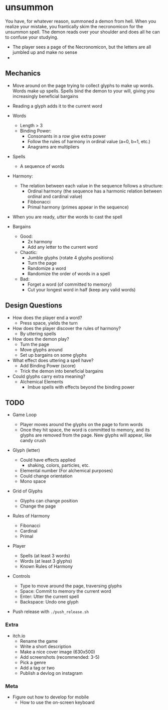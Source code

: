 # unsummon

You have, for whatever reason, summoned a demon from hell. When you realize your mistake, you frantically skim the necronomicon for the unsummon spell. The demon reads over your shoulder and does all he can to confuse your studying.

- The player sees a page of the Necronomicon, but the letters are all jumbled up and make no sense
- 

## Mechanics

- Move around on the page trying to collect glyphs to make up words. Words make up spells. Spells bind the demon to your will, giving you increasingly beneficial bargains

- Reading a glyph adds it to the current word

- Words
  - Length > 3
  - Binding Power:
    - Consonants in a row give extra power
    - Follow the rules of harmony in ordinal value (a=0, b=1, etc.)
    - Anagrams are multipliers
- Spells
  - A sequence of words
- Harmony:
  - The relation between each value in the sequence follows a structure:
    - Ordinal harmony (the sequence has a harmonic relation between ordinal and cardinal value)
    - Fibbonacci
    - Primal harmony (primes appear in the sequence)
- When you are ready, *utter* the words to cast the spell

- Bargains
  - Good:
    - 2x harmony
    - Add any letter to the current word
  - Chaotic:
    - Jumble glyphs (rotate 4 glyphs positions)
    - Turn the page
    - Randomize a word
    - Randomize the order of words in a spell
  - Bad:
    - Forget a word (of committed to memory)
    - Cut your longest word in half (keep any valid words)

## Design Questions

- How does the player end a word?
  - Press space, yields the turn
- How does the player discover the rules of harmony?
  - By uttering spells
- How does the demon play?
  - Turn the page
  - Move glyphs around
  - Set up bargains on some glyphs
- What effect does uttering a spell have?
  - Add Binding Power (score)
  - Trick the demon into beneficial bargains
- Could glyphs carry extra meaning?
  - Alchemical Elements
    - Imbue spells with effects beyond the binding power

## TODO

- Game Loop
  - Player moves around the glyphs on the page to form words
  - Once they hit space, the word is committed to memory, and its  glyphs are removed from the page. New glyphs will appear, like candy crush

- Glyph (letter)
  - Could have effects applied
    - shaking, colors, particles, etc.
  - Elemental number (For alchemical purposes)
  - Could change orientation
  - Mono space
- Grid of Glyphs
  - Glyphs can change position
  - Change the page
- Rules of Harmony
  - Fibonacci
  - Cardinal
  - Primal
- Player
  - Spells (at least 3 words)
  - Words (at least 3 glyphs)
  - Known Rules of Harmony
- Controls
  - Type to move around the page, traversing glyphs
  - Space: Commit to memory the current word
  - Enter: Utter the current spell
  - Backspace: Undo one glyph

- Push release with `./push_release.sh`

### Extra

- itch.io
  - Rename the game
  - Write a short description
  - Make a nice cover image (630x500)
  - Add screenshots (recommended: 3-5)
  - Pick a genre
  - Add a tag or two
  - Publish a devlog on instagram

### Meta

- Figure out how to develop for mobile
  - How to use the on-screen keyboard
